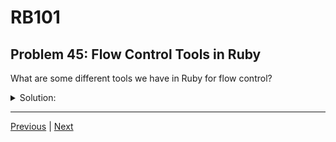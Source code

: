 # RB101
## Problem 45: Flow Control Tools in Ruby

What are some different tools we have in Ruby for flow control?

<details>
<summary>Solution:</summary>

Ruby provides several tools for controlling program flow:

**Conditionals:**
```ruby
# if/elsif/else
if condition
  # do something
elsif other_condition
  # do something else
else
  # default action
end

# unless
unless condition
  # do something
end

# Ternary operator
result = condition ? "true value" : "false value"

# case/when
case value
when 1
  "one"
when 2
  "two"
else
  "other"
end
```

**Loops:**
```ruby
# loop
loop do
  # repeats forever unless broken
  break if condition
end

# while
while condition
  # repeats while condition is true
end

# until
until condition
  # repeats until condition is true
end

# for
for i in 1..5
  # iterates over range
end
```

**Iterators:**
```ruby
# each
[1, 2, 3].each { |num| puts num }

# times
5.times { puts "Hello" }

# map, select, etc.
```

**Loop control:**
```ruby
# break - exits the loop
# next - skips to next iteration
# return - exits the method
```

**Difference between `loop` and `while`:**

`loop`:
```ruby
loop do
  # Infinite loop
  break if condition  # Must use break to exit
end
```

`while`:
```ruby
while condition
  # Repeats while condition is true
  # Exits automatically when condition becomes false
end
```

The path the Ruby interpreter takes depends on which tool you use and the conditions you set.

</details>

---

[Previous](044.md) | [Next](046.md)

